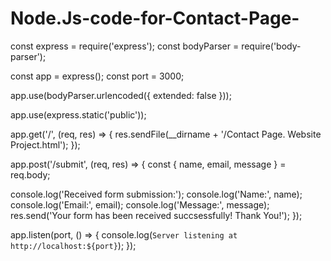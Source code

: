 # Node.Js-code-for-Contact-Page-
const express = require('express');
const bodyParser = require('body-parser');

const app = express();
const port = 3000;


app.use(bodyParser.urlencoded({ extended: false }));


app.use(express.static('public'));


app.get('/', (req, res) => {
  res.sendFile(__dirname + '/Contact Page. Website Project.html');
});


app.post('/submit', (req, res) => {
  const { name, email, message } = req.body;
  
  console.log('Received form submission:');
  console.log('Name:', name);
  console.log('Email:', email);
  console.log('Message:', message);
  res.send('Your form has been received succsessfully! Thank You!');
});

app.listen(port, () => {
  console.log(`Server listening at http://localhost:${port}`);
});
